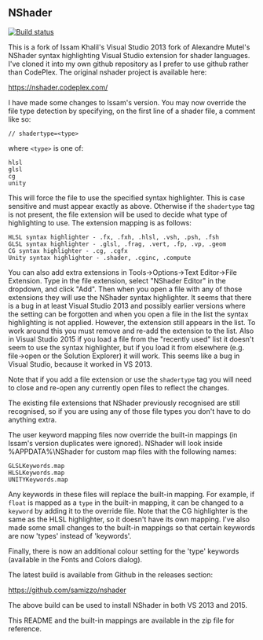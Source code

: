 ## NShader

[![Build status](https://ci.appveyor.com/api/projects/status/bpes19itxgnynpas/branch/master?svg=true)](https://ci.appveyor.com/project/izzo/nshader/branch/master)

This is a fork of Issam Khalil's Visual Studio 2013 fork of Alexandre Mutel's NShader syntax highlighting Visual Studio extension for shader languages.
I've cloned it into my own github repository as I prefer to use github rather than CodePlex. The original nshader project is available here:

https://nshader.codeplex.com/

I have made some changes to Issam's version. You may now override the file type detection by specifying, on the first line of a shader file, a comment
like so:

    // shadertype=<type>

where `<type>` is one of:

    hlsl
    glsl
    cg
    unity

This will force the file to use the specified syntax highlighter. This is case sensitive and must appear exactly as above. Otherwise if the `shadertype`
tag is not present, the file extension will be used to decide what type of highlighting to use. The extension mapping is as follows:

    HLSL syntax highlighter - .fx, .fxh, .hlsl, .vsh, .psh, .fsh
    GLSL syntax highlighter - .glsl, .frag, .vert, .fp, .vp, .geom
    CG syntax highlighter - .cg, .cgfx
    Unity syntax highlighter - .shader, .cginc, .compute

You can also add extra extensions in Tools->Options->Text Editor->File Extension. Type in the file extension, select "NShader Editor" in the dropdown, and
click "Add". Then when you open a file with any of those extensions they will use the NShader syntax highlighter. It seems that there is a bug in at least
Visual Studio 2013 and possibly earlier versions where the setting can be forgotten and when you open a file in the list the syntax highlighting is not
applied. However, the extension still appears in the list. To work around this you must remove and re-add the extension to the list. Also in Visual Studio
2015 if you load a file from the "recently used" list it doesn't seem to use the syntax highlighter, but if you load it from elsewhere (e.g. file->open or
the Solution Explorer) it will work. This seems like a bug in Visual Studio, because it worked in VS 2013.

Note that if you add a file extension or use the `shadertype` tag you will need to close and re-open any currently open files to reflect the changes.

The existing file extensions that NShader previously recognised are still recognised, so if you are using any of those file types you don't have to do
anything extra.

The user keyword mapping files now override the built-in mappings (in Issam's version duplicates were ignored). NShader will look inside %APPDATA%\NShader
for custom map files with the following names:

    GLSLKeywords.map
    HLSLKeywords.map
    UNITYKeywords.map

Any keywords in these files will replace the built-in mapping. For example, if `float` is mapped as a `type` in the built-in mapping, it can be changed
to a `keyword` by adding it to the override file. Note that the CG highlighter is the same as the HLSL highlighter, so it doesn't have its own mapping.
I've also made some small changes to the built-in mappings so that certain keywords are now 'types' instead of 'keywords'.

Finally, there is now an additional colour setting for the 'type' keywords (available in the Fonts and Colors dialog).

The latest build is available from Github in the releases section:

https://github.com/samizzo/nshader

The above build can be used to install NShader in both VS 2013 and 2015.

This README and the built-in mappings are available in the zip file for reference.
